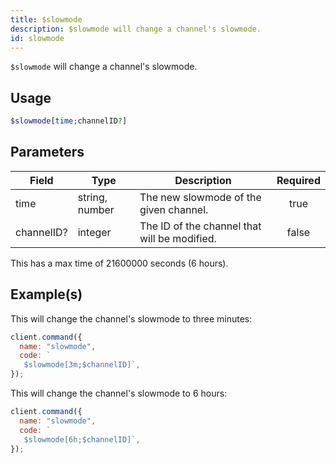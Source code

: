 ```yaml
---
title: $slowmode
description: $slowmode will change a channel's slowmode.
id: slowmode
---
```


`$slowmode` will change a channel's slowmode.

## Usage

```php
$slowmode[time;channelID?]
```

## Parameters

| Field      | Type           | Description                                  | Required |
| ---------- | -------------- | -------------------------------------------- | :------: |
| time       | string, number | The new slowmode of the given channel.       |   true   |
| channelID? | integer        | The ID of the channel that will be modified. |  false   |

This has a max time of 21600000 seconds (6 hours).

## Example(s)

This will change the channel's slowmode to three minutes:

```javascript
client.command({
  name: "slowmode",
  code: `
   $slowmode[3m;$channelID]`,
});
```

This will change the channel's slowmode to 6 hours:

```javascript
client.command({
  name: "slowmode",
  code: `
   $slowmode[6h;$channelID]`,
});
```
